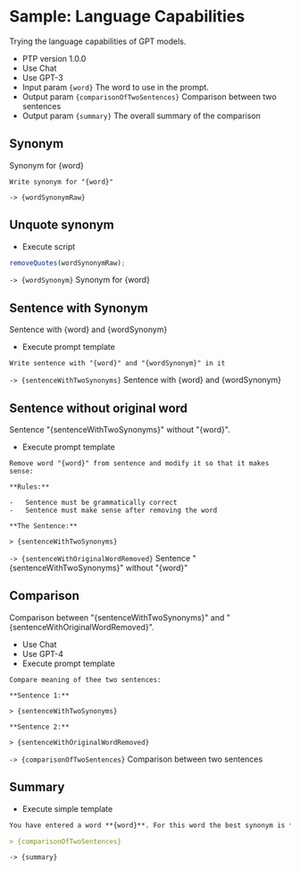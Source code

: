 # Sample: Language Capabilities

Trying the language capabilities of GPT models.

-   PTP version 1.0.0
-   Use Chat
-   Use GPT-3
-   Input param `{word}` The word to use in the prompt.
-   Output param `{comparisonOfTwoSentences}` Comparison between two sentences
-   Output param `{summary}` The overall summary of the comparison

## Synonym

Synonym for {word}

```prompttemplate
Write synonym for "{word}"
```

`-> {wordSynonymRaw}`

## Unquote synonym

-   Execute script

```javascript
removeQuotes(wordSynonymRaw);
```

`-> {wordSynonym}` Synonym for {word}

## Sentence with Synonym

Sentence with {word} and {wordSynonym}

-   Execute prompt template <!-- This is the default -->

```prompttemplate
Write sentence with "{word}" and "{wordSynonym}" in it
```

`-> {sentenceWithTwoSynonyms}` Sentence with {word} and {wordSynonym}

## Sentence without original word

Sentence "{sentenceWithTwoSynonyms}" without "{word}".

-   Execute prompt template <!-- This is the default -->

```prompttemplate
Remove word "{word}" from sentence and modify it so that it makes sense:

**Rules:**

-   Sentence must be grammatically correct
-   Sentence must make sense after removing the word

**The Sentence:**

> {sentenceWithTwoSynonyms}

```

`-> {sentenceWithOriginalWordRemoved}` Sentence "{sentenceWithTwoSynonyms}" without "{word}"

## Comparison

Comparison between "{sentenceWithTwoSynonyms}" and "{sentenceWithOriginalWordRemoved}".

-   Use Chat
-   Use GPT-4
-   Execute prompt template <!-- This is the default -->

```prompttemplate
Compare meaning of thee two sentences:

**Sentence 1:**

> {sentenceWithTwoSynonyms}

**Sentence 2:**

> {sentenceWithOriginalWordRemoved}
```

`-> {comparisonOfTwoSentences}` Comparison between two sentences

## Summary

-   Execute simple template

```markdown
You have entered a word **{word}**. For this word the best synonym is **{wordSynonym}**. The sentence with both words is **{sentenceWithTwoSynonyms}**. The sentence without the original word is **{sentenceWithOriginalWordRemoved}**. And the comparison between the two sentences is:

> {comparisonOfTwoSentences}
```

`-> {summary}`
